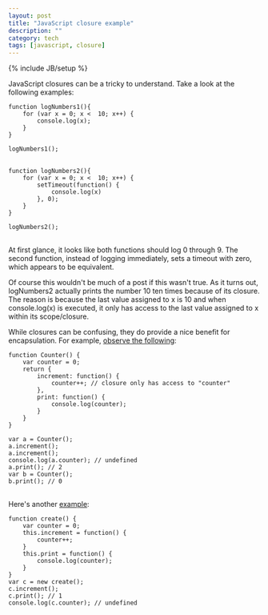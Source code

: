 ```yaml
---
layout: post
title: "JavaScript closure example"
description: ""
category: tech
tags: [javascript, closure]
---
```

{% include JB/setup %}

JavaScript closures can be a tricky to understand. 
Take a look at the following examples:

<pre>
<code class="javascript">function logNumbers1(){
    for (var x = 0; x &lt;  10; x++) {
        console.log(x);
    }
}

logNumbers1();
</code>
</pre>

<pre>
<code class="javascript">function logNumbers2(){
    for (var x = 0; x &lt;  10; x++) {
        setTimeout(function() {
            console.log(x)
        }, 0);
    }
}

logNumbers2();
</code>
</pre>

At first glance, it looks like both functions should log 0 through 9. The second 
function, instead of logging immediately, sets a timeout with zero, which appears 
to be equivalent.

Of course this wouldn't be much of a post if this wasn't true. As it turns
out, logNumbers2 actually prints the number 10 ten times because of its closure. 
The reason is because the last value assigned to x is 10 and when console.log(x)
is executed, it only has access to the last value assigned to x within its scope/closure.

While closures can be confusing, they do provide a nice benefit for encapsulation.
For example, [observe the following](http://stackoverflow.com/questions/4532407/general-javascript-syntax-question):

<pre>
<code class="javascript">function Counter() {
    var counter = 0;
    return {
        increment: function() {
            counter++; // closure only has access to "counter"
        },
        print: function() {
            console.log(counter);
        }
    }
}

var a = Counter();
a.increment();
a.increment();
console.log(a.counter); // undefined
a.print(); // 2
var b = Counter();
b.print(); // 0
</code>
</pre>



Here's another [example](http://stackoverflow.com/questions/947352/javascript-closure-and-data-visibility):

<pre>
<code class="javascript">function create() {
    var counter = 0;
    this.increment = function() {
        counter++;
    }
    this.print = function() {
        console.log(counter);
    }
}
var c = new create();
c.increment();
c.print(); // 1
console.log(c.counter); // undefined
</code>
</pre>



